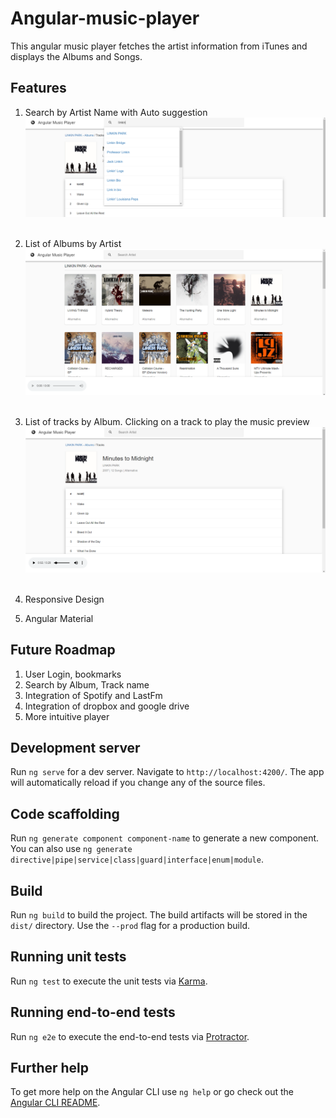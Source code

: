 # Angular-music-player
This angular music player fetches the artist information from iTunes and displays the Albums and Songs.

## Features
1. Search by Artist Name with Auto suggestion
![img1](docs/0.PNG?raw=true "Title")
<br /><br />

2. List of Albums by Artist
![img1](docs/1.PNG?raw=true "Title")
<br /><br />

3. List of tracks by Album. Clicking on a track to play the music preview
![img1](docs/2.PNG?raw=true "Title")
<br /><br />

4. Responsive Design
4. Angular Material

## Future Roadmap
1. User Login, bookmarks
2. Search by Album, Track name
3. Integration of Spotify and LastFm
4. Integration of dropbox and google drive
4. More intuitive player 




## Development server

Run `ng serve` for a dev server. Navigate to `http://localhost:4200/`. The app will automatically reload if you change any of the source files.

## Code scaffolding

Run `ng generate component component-name` to generate a new component. You can also use `ng generate directive|pipe|service|class|guard|interface|enum|module`.

## Build

Run `ng build` to build the project. The build artifacts will be stored in the `dist/` directory. Use the `--prod` flag for a production build.

## Running unit tests

Run `ng test` to execute the unit tests via [Karma](https://karma-runner.github.io).

## Running end-to-end tests

Run `ng e2e` to execute the end-to-end tests via [Protractor](http://www.protractortest.org/).

## Further help

To get more help on the Angular CLI use `ng help` or go check out the [Angular CLI README](https://github.com/angular/angular-cli/blob/master/README.md).
